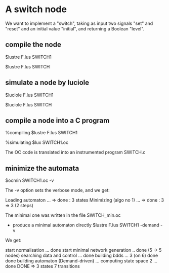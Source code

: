 # A switch node

We want to implement a "switch", taking as input two signals "set" and "reset" and an initial value "initial", and returning a Boolean "level".

## compile the node

$lustre F.lus SWITCH1

$lustre F.lus SWITCH

## simulate a node by luciole

$luciole F.lus SWITCH1

$luciole F.lus SWITCH

## compile a node into a C program

%compiling
$lustre F.lus SWITCH1

%simulating
$lux SWITCH1.oc

The OC code is translated into an instrumented program SWITCH.c

## minimize the automata

$ocmin SWITCH1.oc -v

The -v option sets the verbose mode, and we get:

Loading automaton ...
=> done : 3 states
Minimizing (algo no 1) ...
=> done : 3 => 3  (2 steps)

The minimal one was written in the file SWITCH\_min.oc

* produce a minimal automaton directly
$lustre F.lus SWITCH1 -demand -v

We get:

start normalisation ... done
start minimal network generation .. done (5 -> 5 nodes)
searching data and control ... done
building bdds ... 3 (on 6)   done
  done
building automaton (Demand-driven) ...
computing state space 2 ... done
DONE =>     3 states     7 transitions


